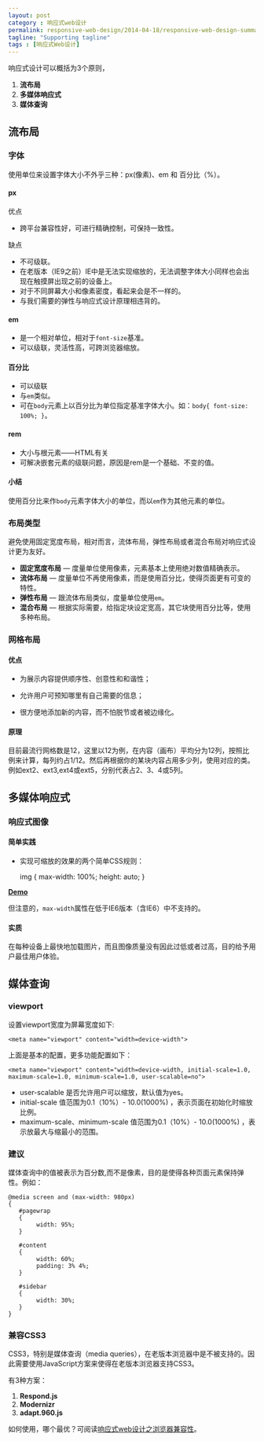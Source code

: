 ```yaml
---
layout: post
category : 响应式web设计
permalink: responsive-web-design/2014-04-18/responsive-web-design-summary/
tagline: "Supporting tagline"
tags : [响应式Web设计]
---
```


响应式设计可以概括为3个原则，

1. **流布局**
2. **多媒体响应式**
3. **媒体查询** 

<!--break-->

## 流布局 ##

### 字体 ###

使用单位来设置字体大小不外乎三种：px(像素)、em 和 百分比（%）。

#### px ####

优点

- 跨平台兼容性好，可进行精确控制，可保持一致性。 

缺点

- 不可级联。
- 在老版本（IE9之前）IE中是无法实现缩放的，无法调整字体大小同样也会出现在触摸屏出现之前的设备上。
- 对于不同屏幕大小和像素密度，看起来会是不一样的。
- 与我们需要的弹性与响应式设计原理相违背的。

#### em ####

- 是一个相对单位，相对于`font-size`基准。
- 可以级联，灵活性高，可跨浏览器缩放。

#### 百分比 ####

- 可以级联 
- 与`em`类似。
- 可在`body`元素上以百分比为单位指定基准字体大小。如：`body{ font-size: 100%; }`。

#### rem ####

- 大小与根元素——HTML有关
- 可解决嵌套元素的级联问题，原因是rem是一个基础、不变的值。  

#### 小结 ####

使用百分比来作`body`元素字体大小的单位，而以`em`作为其他元素的单位。

### 布局类型 ###

避免使用固定宽度布局，相对而言，流体布局，弹性布局或者混合布局对响应式设计更为友好。

- **固定宽度布局** — 度量单位使用像素，元素基本上使用绝对数值精确表示。
- **流体布局**  — 度量单位不再使用像素，而是使用百分比，使得页面更有可变的特性。
- **弹性布局** — 跟流体布局类似，度量单位使用`em`。
- **混合布局** — 根据实际需要，给指定块设定宽高，其它块使用百分比等，使用多种布局。

### 网格布局 ###

#### 优点 ####

- 为展示内容提供顺序性、创意性和和谐性；

- 允许用户可预知哪里有自己需要的信息；

- 很方便地添加新的内容，而不怕脱节或者被边缘化。

#### 原理 ####

目前最流行网格数是12，这里以12为例，在内容（画布）平均分为12列，按照比例来计算，每列约占1/12。然后再根据你的某块内容占用多少列，使用对应的类。例如ext2、ext3,ext4或ext5，分别代表占2、3、4或5列。


## 多媒体响应式 ##

### 响应式图像 ###

#### 简单实践 ####

- 实现可缩放的效果的两个简单CSS规则：

    img
	{
	   max-width: 100%;
	   height: auto;
	}   

[**Demo**](/demo/20140418/responsive-web-design-summarize.html)

但注意的，`max-width`属性在低于IE6版本（含IE6）中不支持的。

#### 实质 ####

在每种设备上最快地加载图片，而且图像质量没有因此过低或者过高，目的给予用户最佳用户体验。 

## 媒体查询 ##

### viewport ###

设置viewport宽度为屏幕宽度如下:

    <meta name="viewport" content="width=device-width">

上面是基本的配置，更多功能配置如下：

    <meta name="viewport" content="width=device-width, initial-scale=1.0, maximum-scale=1.0, minimum-scale=1.0, user-scalable=no">

- user-scalable 是否允许用户可以缩放，默认值为yes。
- initial-scale 值范围为0.1（10%）- 10.0(1000%) ，表示页面在初始化时缩放比例。
- maximum-scale、minimum-scale  值范围为0.1（10%）- 10.0(1000%) ，表示放最大与缩最小的范围。

### 建议 ###

媒体查询中的值被表示为百分数,而不是像素，目的是使得各种页面元素保持弹性。例如：

    @media screen and (max-width: 980px)
	{
	   #pagewrap
	   {
	  		width: 95%;
	   }
	
	   #content
	   {
	  		width: 60%;
	  		padding: 3% 4%;
	   }
	
	   #sidebar
	   {
	  		width: 30%;
	   }
	}

### 兼容CSS3 ###

CSS3，特别是媒体查询（media queries），在老版本浏览器中是不被支持的。因此需要使用JavaScript方案来使得在老版本浏览器支持CSS3。

有3种方案：

1. **Respond.js**
2. **Modernizr**
3. **adapt.960.js**

如何使用，哪个最优？可阅读[响应式web设计之浏览器兼容性](http://pigerla.com/%E5%93%8D%E5%BA%94%E5%BC%8Fweb%E8%AE%BE%E8%AE%A1/2014/03/30/[%E8%AF%91]%E5%93%8D%E5%BA%94%E5%BC%8Fweb%E8%AE%BE%E8%AE%A1%E4%B9%8B%E6%B5%8F%E8%A7%88%E5%99%A8%E5%85%BC%E5%AE%B9%E6%80%A7/)。



